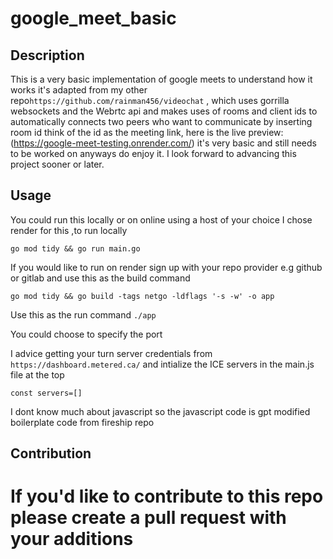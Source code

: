 # google_meet_basic

## Description
 This is a very basic implementation of  google meets to understand how it works it's adapted from my other repo`https://github.com/rainman456/videochat` , which uses gorrilla websockets and the Webrtc api and  makes uses of rooms and client ids to automatically connects two peers who want to communicate by inserting room id think of the id  as the meeting link, here is the live preview: (https://google-meet-testing.onrender.com/) it's very basic and still needs to be worked on anyways do enjoy it. I look forward to advancing this project sooner or later.

## Usage
 You could run this locally or on online using a host of your choice I chose render for this ,to run locally 

 `go mod tidy && go run main.go `

 If you would  like to run on render sign up with your repo provider e.g github or gitlab and use this as the build command

 `go mod tidy && go build -tags netgo -ldflags '-s -w' -o app`

 Use this as the run command
 `./app`

 You could choose to specify the port

 I advice getting your turn server credentials from `https://dashboard.metered.ca/` and intialize the ICE servers in the main.js file at the top 

 `const servers=[]`

 I dont know much about javascript so the javascript code is gpt modified boilerplate code from fireship repo

## Contribution
# If you'd like to contribute to this repo please create a pull request with your additions
